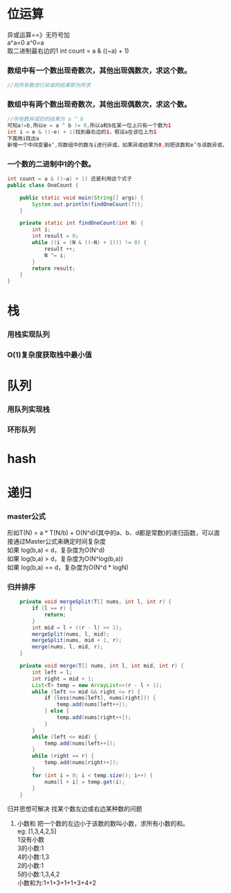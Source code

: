 # 位运算

异或运算==》无符号加  
a^a=0    a^0=a  
取二进制最右边的1  int count = a & ((~a) + 1) <br/>


### 数组中有一个数出现奇数次，其他出现偶数次，求这个数。
```java
//将所有数进行异或的结果即为所求
```
### 数组中有两个数出现奇数次，其他出现偶数次，求这个数。
```java
//所有数异或后的结果为 a ^ b
可知a!=b,所以e = a ^ b != 0,所以a和b在某一位上只有一个数为1
int i = e & ((~e) + 1)找到最右边的1，假设a在该位上为1
下面用i找出a
新增一个中间变量e‘,将数组中的数与i进行异或，如果异或结果为0,则把该数和e’与该数异或，因为除了a之外，其他这个位上为1的数的个数是偶数个，异或完后都会抵消，最后e‘=a,则b=a ^ a ^ b = e ^ a = e ^ e’
```
### 一个数的二进制中1的个数。
```java
int count = a & ((~a) + 1) 还是利用这个式子
public class OneCount {

    public static void main(String[] args) {
        System.out.println(findOneCount(7));
    }

    private static int findOneCount(int N) {
        int i;
        int result = 0;
        while ((i = (N & ((~N) + 1))) != 0) {
            result ++;
            N ^= i;
        }
        return result;
    }
}
```
# 栈
### 用栈实现队列
### O(1)复杂度获取栈中最小值
# 队列
### 用队列实现栈
### 环形队列

# hash
# 递归
### master公式
形如T(N) = a * T(N/b) + O(N^d)(其中的a、b、d都是常数)的递归函数，可以直接通过Master公式来确定时间复杂度<br />
如果 log(b,a) < d，复杂度为O(N^d)<br />
如果 log(b,a) > d，复杂度为O(N^log(b,a))<br />
如果 log(b,a) == d，复杂度为O(N^d * logN)<br />

### 归并排序
```java
    private void mergeSplit(T[] nums, int l, int r) {
        if (l == r) {
            return;
        }
        int mid = l + ((r - l) >> 1);
        mergeSplit(nums, l, mid);
        mergeSplit(nums, mid + 1, r);
        merge(nums, l, mid, r);
    }

    private void merge(T[] nums, int l, int mid, int r) {
        int left = l;
        int right = mid + 1;
        List<T> temp = new ArrayList<>(r - l + 1);
        while (left <= mid && right <= r) {
            if (less(nums[left], nums[right])) {
                temp.add(nums[left++]);
            } else {
                temp.add(nums[right++]);
            }
        }
        while (left <= mid) {
            temp.add(nums[left++]);
        }
        while (right <= r) {
            temp.add(nums[right++]);
        }
        for (int i = 0; i < temp.size(); i++) {
            nums[l + i] = temp.get(i);
        }
    }
```
归并思想可解决 找某个数左边或右边某种数的问题
1. 小数和
把一个数的左边小于该数的数叫小数，求所有小数的和。<br />
eg: [1,3,4,2,5]<br />
1没有小数<br />
3的小数:1<br />
4的小数:1,3<br />
2的小数:1<br />
5的小数:1,3,4,2<br />
小数和为:1+1+3+1+1+3+4+2